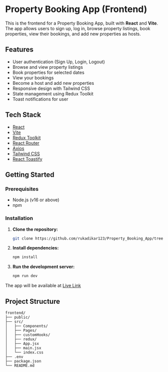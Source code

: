 # Property Booking App (Frontend)

This is the frontend for a Property Booking App, built with **React** and **Vite**. The app allows users to sign up, log in, browse property listings, book properties, view their bookings, and add new properties as hosts.

## Features

- User authentication (Sign Up, Login, Logout)
- Browse and view property listings
- Book properties for selected dates
- View your bookings
- Become a host and add new properties
- Responsive design with Tailwind CSS
- State management using Redux Toolkit
- Toast notifications for user

## Tech Stack

- [React](https://react.dev/)
- [Vite](https://vitejs.dev/)
- [Redux Toolkit](https://redux-toolkit.js.org/)
- [React Router](https://reactrouter.com/)
- [Axios](https://axios-http.com/)
- [Tailwind CSS](https://tailwindcss.com/)
- [React Toastify](https://fkhadra.github.io/react-toastify/)

## Getting Started

### Prerequisites

- Node.js (v16 or above)
- npm 

### Installation

1. **Clone the repository:**

   ```sh
   git clone https://github.com/rukadikar123/Property_Booking_App/tree/main/frontend
   ```

2. **Install dependencies:**

   ```sh
   npm install
   ```



3. **Run the development server:**
   ```sh
   npm run dev
   
   ```
The app will be available at [Live Link](http://localhost:5173)

## Project Structure

```
frontend/
├── public/
├── src/
│   ├── Components/
│   ├── Pages/
│   ├── customHooks/
│   ├── redux/
│   ├── App.jsx
│   ├── main.jsx
│   └── index.css
├── .env
├── package.json
└── README.md
```